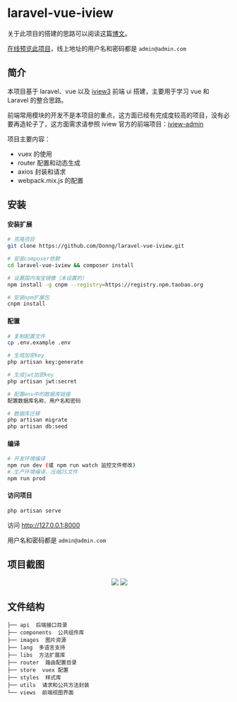 # laravel-vue-iview



关于此项目的搭建的思路可以阅读这篇[博文](https://segmentfault.com/a/1190000013212484)。

[在线预览此项目](http://demo.donnebox.com)，线上地址的用户名和密码都是 `admin@admin.com`

## 简介

本项目基于 laravel、vue 以及 [iview3](https://www.iviewui.com/) 前端 ui 搭建，主要用于学习 vue 和 Laravel 的整合思路。

前端常用模块的开发不是本项目的重点，这方面已经有完成度较高的项目，没有必要再造轮子了，这方面需求请参照 iview 官方的前端项目：[iview-admin](https://github.com/iview/iview-admin)

项目主要内容：

- vuex 的使用
- router 配置和动态生成
- axios 封装和请求
- webpack.mix.js 的配置

## 安装

#### 安装扩展

```bash
# 克隆项目
git clone https://github.com/Donng/laravel-vue-iview.git

# 安装composer依赖
cd laravel-vue-iview && composer install

# 设置国内淘宝镜像（未设置的）
npm install -g cnpm --registry=https://registry.npm.taobao.org

# 安装npm扩展包
cnpm install
```
#### 配置

```bash
# 复制配置文件
cp .env.example .env

# 生成加密key
php artisan key:generate

# 生成jwt加密key
php artisan jwt:secret

# 配置env中的数据库链接
配置数据库名称、用户名和密码

# 数据库迁移
php artisan migrate
php artisan db:seed
```

#### 编译

```bash
# 开发环境编译
npm run dev (或 npm run watch 监控文件修改)
# 生产环境编译，压缩JS文件
npm run prod
```
#### 访问项目

```bash
php artisan serve
```

访问 http://127.0.0.1:8000

用户名和密码都是 `admin@admin.com`

## 项目截图

<p align="center">
  <img src='http://image.donnebox.com/github/laravel-vue-iview-login.jpg'/>
  <img src='http://image.donnebox.com/github/laravel-vue-iview-dashboard.jpg'/>
</p>


## 文件结构

```
├── api  后端接口目录
├── components  公共组件库
├── images  图片资源
├── lang  多语言支持
├── libs  方法扩展库      
├── router  路由配置目录
├── store  vuex 配置
├── styles  样式库
├── utils  请求和公共方法封装
└── views  前端视图界面
```


